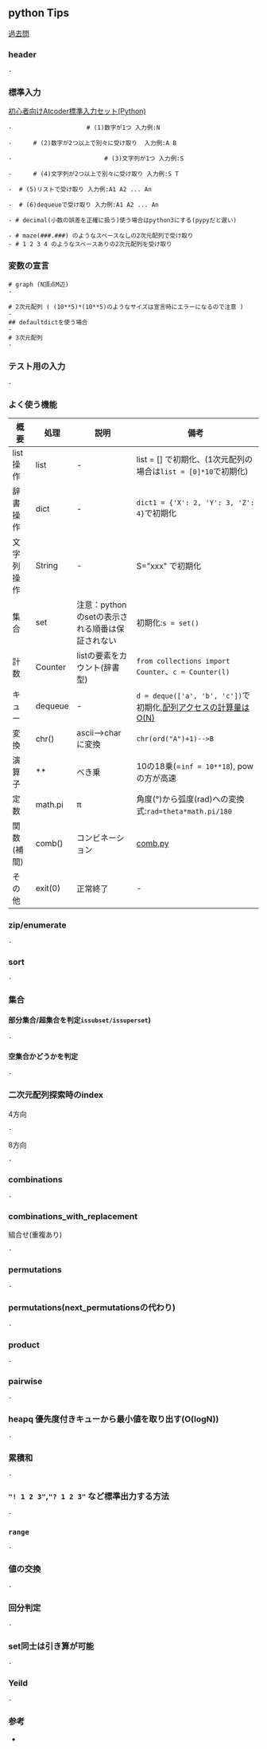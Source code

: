 
## python Tips

[過去問](https://github.com/seigot/atcoder/blob/main/doc/pastexam.md)

### header

```
-
```

### 標準入力

[初心者向けAtcoder標準入力セット(Python)](https://qiita.com/jamjamjam/items/e066b8c7bc85487c0785)

```
-                     # (1)数字が1つ 入力例:N
```

```
-      # (2)数字が2つ以上で別々に受け取り  入力例:A B
```

```
-                          # (3)文字列が1つ 入力例:S 
```

```
-      # (4)文字列が2つ以上で別々に受け取り 入力例:S T
```

```
-  # (5)リストで受け取り 入力例:A1 A2 ... An
```

```
-  # (6)dequeueで受け取り 入力例:A1 A2 ... An
```

```
- # decimal(小数の誤差を正確に扱う)使う場合はpython3にする(pypyだと遅い)
```

```
- # maze(###.###) のようなスペースなしの2次元配列で受け取り
- # 1 2 3 4 のようなスペースありの2次元配列を受け取り
```

### 変数の宣言

```
# graph (N頂点M辺)
-
```

```
# 2次元配列 ( (10**5)*(10**5)のようなサイズは宣言時にエラーになるので注意 )
-
## defaultdictを使う場合
-
# 3次元配列
-
```

### テスト用の入力

```
-
```

### よく使う機能

| 概要 |  処理  |  説明  |  備考  |
| ---- | ---- | ---- | ---- |
|  list操作  |  list  |  -  |  list = [] で初期化、(1次元配列の場合は`list = [0]*10`で初期化)  |
|  辞書操作 | dict | - | `dict1 = {'X': 2, 'Y': 3, 'Z': 4}`で初期化 |
|  文字列操作  |  String  |  -  |  S="xxx" で初期化  |
|  集合  |  set  |  注意：pythonのsetの表示される順番は保証されない   |  初期化:`s = set()` |
|  計数  |  Counter  |  listの要素をカウント(辞書型)  |  `from collections import Counter`、`c = Counter(l)` |
|  キュー  |  dequeue  |  -  |  `d = deque(['a', 'b', 'c'])`で初期化,[配列アクセスの計算量はO(N)](https://qiita.com/snhrhdt/items/2e514d4d6af983fcf6f0)  |
|  変換  |  chr()  |  ascii-->charに変換  |  `chr(ord("A")+1)-->B`  |
|  演算子  |  **  |  べき乗  |  10の18乗(=`inf = 10**18`), powの方が高速  |
|  定数  |  math.pi  |  π  |  角度(°)から弧度(rad)への変換式:`rad=theta*math.pi/180`  |
|  関数(補間)  |  comb()  |  コンビネーション  |  [comb.py](https://github.com/seigot/tools/blob/master/atcoder/comb.py)  |
|  その他  |  exit(0)  |  正常終了  |  -  |

### zip/enumerate

```
-
```

### sort

```
-
```

### 集合

#### 部分集合/超集合を判定`issubset/issuperset`)

```
-
```

#### 空集合かどうかを判定

```
-
```

### 二次元配列探索時のindex

4方向

```
-
```

8方向

```
-
```

### combinations

```
-
```

### combinations_with_replacement

組合せ(重複あり)

```
-
```

### permutations

```
-
```

### permutations(next_permutationsの代わり)

```
-
```

### product

```
-
```


### pairwise

```
-
```

### heapq 優先度付きキューから最小値を取り出す(O(logN))

```
-
```

### 累積和

```
-
```

### `"! 1 2 3"`,`"? 1 2 3"` など標準出力する方法

```
-
```

### `range`

```
-
```

### 値の交換

```
-
```

### 回分判定

```
-
```

### set同士は引き算が可能

```
-
```

### Yeild

```
-
```

### 参考

-

